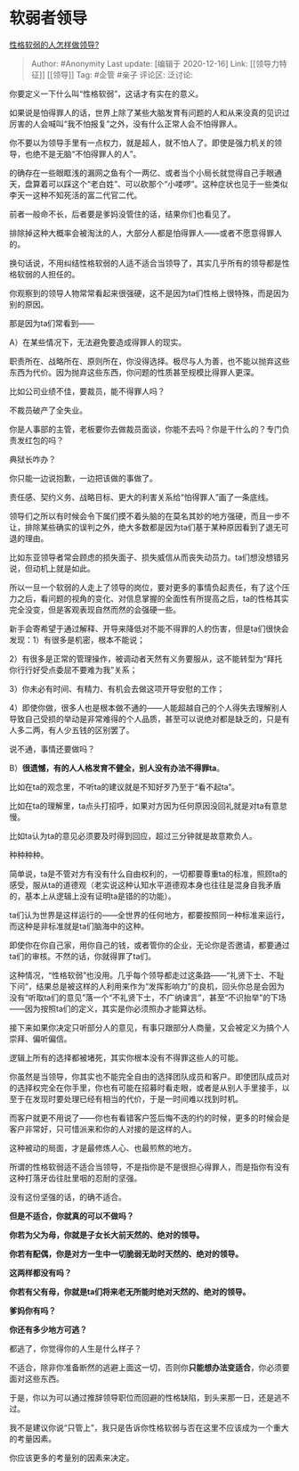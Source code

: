 # 软弱者领导
[性格软弱的人怎样做领导?](https://www.zhihu.com/question/382790054/answer/1324070505)

> Author: #Anonymity
> Last update: [编辑于 2020-12-16]
> Link: [[领导力特征]] [[领导]]
> Tag: #企管 #亲子
> 评论区:
> 泛讨论:

你要定义一下什么叫“性格软弱”，这话才有实在的意义。

如果说是怕得罪人的话，世界上除了某些大脑发育有问题的人和从来没真的见识过厉害的人会喊叫“我不怕报复”之外，没有什么正常人会不怕得罪人。

你不要以为领导手里有一点权力，就是超人，就不怕人了。即使是强力机关的领导，也绝不是无脑“不怕得罪人的人”。

的确存在一些眼眶浅的漏网之鱼有个一两亿、或者当个小局长就觉得自己手眼通天，盘算着可以踩这个“老白姓”、可以砍那个“小喽啰”。这种症状也见于一些类似李天一这种不知死活的富二代官二代。

前者一般命不长，后者要是爹妈没管住的话，结果你们也看见了。

排除掉这种大概率会被淘汰的人，大部分人都是怕得罪人——或者不愿意得罪人的。

换句话说，不用纠结性格软弱的人适不适合当领导了，其实几乎所有的领导都是性格软弱的人担任的。

你观察到的领导人物常常看起来很强硬，这不是因为ta们性格上很特殊，而是因为别的原因。

那是因为ta们常看到——

A）在某些情况下，无法避免要造成得罪人的现实。

职责所在、战略所在、原则所在，你没得选择。极尽与人为善，也不能以抛弃这些东西为代价。因为抛弃这些东西，你问题的性质甚至规模比得罪人更深。

比如公司业绩不佳，要裁员，能不得罪人吗？

不裁员破产了全失业。

你是人事部的主管，老板要你去做裁员面谈，你能不去吗？你是干什么的？专门负责发红包的吗？

典狱长咋办？

你只能一边说抱歉，一边把该做的事做了。

责任感、契约义务、战略目标、更大的利害关系给“怕得罪人”画了一条底线。

领导们之所以有时候会令下属们摸不着头脑的在莫名其妙的地方强硬，而且一步不让，排除某些确实的误判之外，绝大多数都是因为ta们基于某种原因看到了退无可退的理由。

比如东亚领导者常会顾虑的损失面子、损失威信从而丧失动员力。ta们想没想错另说，但动机上就是如此。

所以一旦一个软弱的人走上了领导的岗位，要对更多的事情负起责任，有了这个压力之后，看问题的视角的变化、对信息掌握的全面性有所提高之后，ta的性格其实完全没变，但是客观表现自然而然的会强硬一些。

新手会寄希望于通过解释、开导来降低对不能不得罪的人的伤害，但是ta们很快会发现：1）有很多是机密，根本不能说；

2）有很多是正常的管理操作，被调动者天然有义务要服从，这不能转型为“拜托你行行好受点委屈不要难为我”关系；

3）你未必有时间、有精力、有机会去做这项开导安慰的工作；

4）即使你做，很多人也是根本做不通的——人能超越自己的个人得失去理解别人导致自己受损的举动是非常难得的个人品质，甚至可以说绝对都是缺乏的，只是有人多二两，有人少五钱的区别罢了。

说不通，事情还要做吗？

B）**很遗憾，有的人人格发育不健全，别人没有办法不得罪ta**。

比如在ta的观念里，不听ta的建议就是不知好歹乃至于“看不起ta”。

比如在ta的理解里，ta点头打招呼，如果对方因为任何原因没回礼就是对ta有意怠慢。

比如ta认为ta的意见必须要及时得到回应，超过三分钟就是故意欺负人。

种种种种。

简单说，ta是不管对方有没有什么自由权利的，一切都要尊重ta的标准，照顾ta的感受，服从ta的道德观（老实说这种认知水平道德观本身也往往是混身自我矛盾的，基本上从逻辑上没有证明ta是错的的功能）。

ta们认为世界是这样运行的——全世界的任何地方，都要按照同一种标准来运行，而这种是非标准就是ta们脑海中的这种。

即使你在你自己家，用你自己的钱，或者管你的企业，无论你是否邀请，都要通过ta们的审核。不然的话，你就得罪了ta们。

这种情况，“性格软弱”也没用。几乎每个领导都走过这条路——“礼贤下士、不耻下问”，结果总是被这样的人利用来作为“发挥影响力”的良机，回头你总是会因为没有“听取ta们的意见”落一个“不礼贤下士，不广纳谏言”，甚至“不识抬举”的下场——因为按照ta们的定义，其实是你必须照办才能算达标。

接下来如果你决定只听部分人的意见，有事只跟部分人商量，又会被定义为搞个人崇拜、偏听偏信。

逻辑上所有的选择都被堵死，其实你根本没有不得罪这些人的可能。

你虽然是当领导，你其实也不能完全自由的选择团队成员和客户。即使团队成员对的选择权完全在你手里，你也有可能在招募时看走眼，或者是从别人手里接手，以至于在发现时要处理已经有相当的代价，于是一时间难以找到时机。

而客户就更不用说了——你也有看错客户签后悔不迭的约的时候，更多的时候会是客户非常好，只可惜派来和你的人对接的是这样的人。

这种被动的局面，才是最修炼人心、也最煎熬的地方。

所谓的性格软弱适不适合当领导，不是指你是不是很担心得罪人，而是指你有没有这种打落牙齿往肚里咽的忍耐的坚强。

没有这份坚强的话，的确不适合。

**但是不适合，你就真的可以不做吗？**

**你若为父为母，你就是子女长大前天然的、绝对的领导。**

**你若有配偶，你是对方一生中一切脆弱无助时天然的、绝对的领导。**

**这两样都没有吗？**

**你若有父有母，你就是ta们将来老无所能时绝对天然的、绝对的领导。**

**爹妈你有吗？**

**你还有多少地方可逃？**

都逃了，你觉得你的人生是什么样子？

不适合，除非你准备断然的逃避上面这一切，否则你**只能想办法变适合**，你必须要面对这些东西。

于是，你以为可以通过推辞领导职位而回避的性格缺陷，到头来那一日，还是逃不过。

我不是建议你说“只管上”，我只是告诉你性格软弱与否在这里不应该成为一个重大的考量因素。

你应该更多的考量别的因素来决定。

